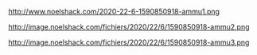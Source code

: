 http://www.noelshack.com/2020-22-6-1590850918-ammu1.png

http://image.noelshack.com/fichiers/2020/22/6/1590850918-ammu2.png

http://image.noelshack.com/fichiers/2020/22/6/1590850918-ammu3.png

